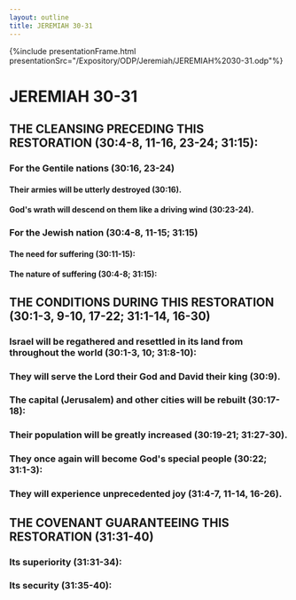 ```yaml
---
layout: outline
title: JEREMIAH 30-31
---
```

{%include presentationFrame.html presentationSrc="/Expository/ODP/Jeremiah/JEREMIAH%2030-31.odp"%}

# JEREMIAH 30-31 
## THE CLEANSING PRECEDING THIS RESTORATION (30:4-8, 11-16, 23-24; 31:15): 
###  For the Gentile nations (30:16, 23-24) 
####  Their armies will be utterly destroyed (30:16). 
####  God\'s wrath will descend on them like a driving wind (30:23-24). 
###  For the Jewish nation (30:4-8, 11-15; 31:15) 
####  The need for suffering (30:11-15): 
####  The nature of suffering (30:4-8; 31:15): 
## THE CONDITIONS DURING THIS RESTORATION (30:1-3, 9-10, 17-22; 31:1-14, 16-30) 
###  Israel will be regathered and resettled in its land from throughout the world (30:1-3, 10; 31:8-10): 
###  They will serve the Lord their God and David their king (30:9). 
###  The capital (Jerusalem) and other cities will be rebuilt (30:17-18): 
###  Their population will be greatly increased (30:19-21; 31:27-30). 
###  They once again will become God\'s special people (30:22; 31:1-3): 
###  They will experience unprecedented joy (31:4-7, 11-14, 16-26). 
## THE COVENANT GUARANTEEING THIS RESTORATION (31:31-40) 
###  Its superiority (31:31-34): 
###  Its security (31:35-40): 

